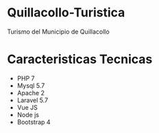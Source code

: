 # Quillacollo-Turistica
Turismo del Municipio de Quillacollo

# Caracteristicas Tecnicas

* PHP 7 
* Mysql 5.7 
* Apache 2
* Laravel 5.7
* Vue JS 
* Node js
* Bootstrap 4
